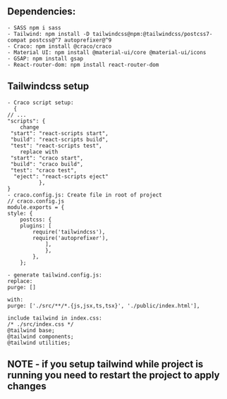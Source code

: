 ## Dependencies: 
    - SASS npm i sass
    - Tailwind: npm install -D tailwindcss@npm:@tailwindcss/postcss7-compat postcss@^7 autoprefixer@^9
    - Craco: npm install @craco/craco
    - Material UI: npm install @material-ui/core @material-ui/icons
    - GSAP: npm install gsap
    - React-router-dom: npm install react-router-dom


##  Tailwindcss setup
    - Craco script setup:
      {
    // ...
    "scripts": {
        change 
     "start": "react-scripts start",
     "build": "react-scripts build",
     "test": "react-scripts test",
        replace with
     "start": "craco start",
     "build": "craco build",
     "test": "craco test",
      "eject": "react-scripts eject"
              },
    }
    - craco.config.js: Create file in root of project
    // craco.config.js
    module.exports = {
    style: {
        postcss: {
        plugins: [
            require('tailwindcss'),
            require('autoprefixer'),
                ],
                },
            },
        };

    - generate tailwind.config.js:
    replace:
    purge: []

    with:
    purge: ['./src/**/*.{js,jsx,ts,tsx}', './public/index.html'],
    
    include tailwind in index.css:
    /* ./src/index.css */
    @tailwind base;
    @tailwind components;
    @tailwind utilities;

## NOTE - if you setup tailwind while project is running you need to restart the project to apply changes


